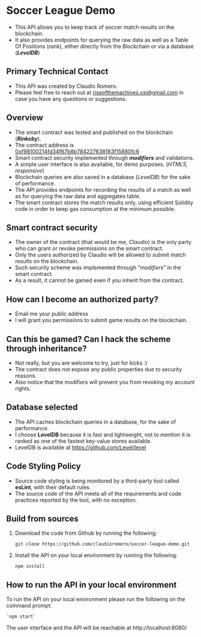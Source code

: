 # Soccer League Demo
- This API allows you to keep track of soccer match results on the blockchain.
- It also provides endpoints for querying the raw data as well as a Table Of Positions (*rank*), 
either directly from the Blockchain or via a database (***LevelDB***)

## Primary Technical Contact
- This API was created by Claudio Romero.
- Please feel free to reach out at [riseofthemachines.xxi@gmail.com](mailto:riseofthemachines.xxi@gmail.com) in case you have any questions or suggestions.

## Overview
- The smart contract was tested and published on the blockchain (***Rinkeby***). 
- The contract address is [0xf98100214fd34f67b8b784227638163f15880fc6](https://rinkeby.etherscan.io/address/0xf98100214fd34f67b8b784227638163f15880fc6)
- Smart contract security implemented through ***modifiers*** and validations.
- A simple user interface is also available, for demo purposes. (*HTML5, responsive*)
- Blockchain queries are also saved in a database (*LevelDB*) for the sake of performance.
- The API provides endpoints for recording the results of a match as well as for querying the raw data and aggregates table.
- The smart contract stores the match results only, using efficient Solidity code in order to keep gas consumption at the minimum possible.

## Smart contract security
- The owner of the contract (that would be me, *Claudio*) is the only party who can grant or revoke permissions on the smart contract.
- Only the users authorized by Claudio will be allowed to submit match results on the blockchain.
- Such security scheme was implemented through *"modifiers"* in the smart contract. 
- As a result, it cannot be gamed even if you inherit from the contract.

## How can I become an authorized party?
- Email me your public address
- I will grant you permissions to submit game results on the blockchain.

## Can this be gamed? Can I hack the scheme through inheritance?
- Not really, but you are welcome to try, just for kicks :)
- The contract does not expose any public properties due to security reasons.
- Also notice that the modifiers will prevent you from revoking my account rights.

## Database selected
- The API caches blockchain queries in a database, for the sake of performance.
- I choose **LevelDB** because it is fast and lightweight, not to mention it is ranked as one of the fastest key-value stores available.
- LevelDB is available at https://github.com/Level/level

## Code Styling Policy
- Source code styling is being monitored by a third-party tool called **esLint**, with their default rules.
- The source code of the API meets all of the requirements and code practices reported by the tool, with no exception.

## Build from sources

1) Download the code from Github by running the following:

    `git clone https://github.com/claudioromero/soccer-league-demo.git`


2) Install the API on your local environment by running the following:

    `npm install`

## How to run the API in your local environment

To run the API on your local environment please run the following on the command prompt:

    `npm start`

The user interface and the API will be reachable at http://localhost:8080/

